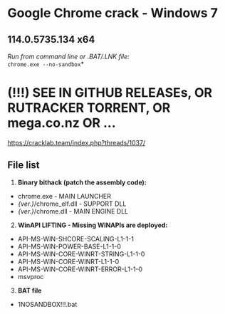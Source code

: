 # Google Chrome crack - Windows 7  
## 114.0.5735.134 x64  
*Run from command line or .BAT/.LNK file:*  
`chrome.exe --no-sandbox`*  

# (!!!) SEE IN GITHUB RELEASEs, OR RUTRACKER TORRENT, OR mega.co.nz OR ...
https://cracklab.team/index.php?threads/1037/


## File list
1) **Binary bithack (patch the assembly code):**  
* chrome.exe - MAIN LAUNCHER  
* *{ver.}*/chrome_elf.dll - SUPPORT DLL   
* *{ver.}*/chrome.dll - MAIN ENGINE DLL  

2) **WinAPI LIFTING - Missing WINAPIs are deployed:**  
* API-MS-WIN-SHCORE-SCALING-L1-1-1  
* API-MS-WIN-POWER-BASE-L1-1-0  
* API-MS-WIN-CORE-WINRT-STRING-L1-1-0  
* API-MS-WIN-CORE-WINRT-L1-1-0  
* API-MS-WIN-CORE-WINRT-ERROR-L1-1-0  
* msvproc  

3) **BAT file**  
* 1NOSANDBOX!!!.bat  
